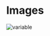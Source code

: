 # Images

![variable](https://user-images.githubusercontent.com/74332428/153746815-eb0fe7ea-6df8-4de1-aca8-f1fa9d1d3871.png)
